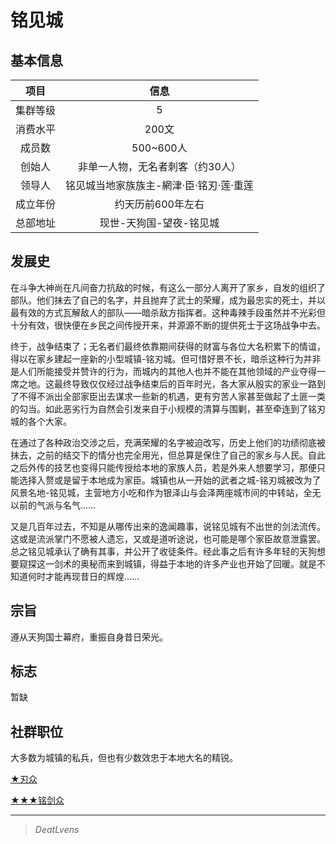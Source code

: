 # 铭见城

## 基本信息

项目|信息
:--:|:--:
集群等级|5
消费水平|200文
成员数|500~600人
创始人|非单一人物，无名者刺客（约30人）
领导人|铭见城当地家族族主-網津·臣·铭刃·莲·重莲
成立年份|约天历前600年左右
总部地址|现世-天狗国-望夜-铭见城

## 发展史

在斗争大神尚在凡间奋力抗敌的时候，有这么一部分人离开了家乡，自发的组织了部队。他们抹去了自己的名字，并且抛弃了武士的荣耀，成为最忠实的死士，并以最有效的方式瓦解敌人的部队——暗杀敌方指挥者。这种毒辣手段虽然并不光彩但十分有效，很快便在乡民之间传授开来，并源源不断的提供死士于这场战争中去。

终于，战争结束了；无名者们最终依靠期间获得的财富与各位大名积累下的情谊，得以在家乡建起一座新的小型城镇-铭刃城。但可惜好景不长，暗杀这种行为并非是人们所能接受并赞许的行为，而城内的其他人也并不能在其他领域的产业夺得一席之地。这最终导致仅仅经过战争结束后的百年时光，各大家从殷实的家业一路到了不得不派出全部家臣出去谋求一些新的机遇，更有穷苦人家甚至做起了土匪一类的勾当。如此恶劣行为自然会引发来自于小规模的清算与围剿，甚至牵连到了铭刃城的各个大家。

在通过了各种政治交涉之后，充满荣耀的名字被迫改写，历史上他们的功绩彻底被抹去，之前的结交下的情分也完全用光，但总算是保住了自己的家乡与人民。自此之后外传的技艺也变得只能传授给本地的家族人员，若是外来人想要学习，那便只能选择入赘或是留于本地成为家臣。城镇也从一开始的武者之城-铭刃城被改为了风景名地-铭见城，主营地方小吃和作为银泽山与会泽两座城市间的中转站，全无以前的气派与名气……

又是几百年过去，不知是从哪传出来的逸闻趣事，说铭见城有不出世的剑法流传。这或是流派掌门不愿被人遗忘，又或是道听途说，也可能是哪个家臣故意泄露罢。总之铭见城承认了确有其事，并公开了收徒条件。经此事之后有许多年轻的天狗想要窥探这一剑术的奥秘而来到城镇，得益于本地的许多产业也开始了回暖。就是不知道何时才能再现昔日的辉煌……


## 宗旨

遵从天狗国士幕府，重振自身昔日荣光。

## 标志

暂缺

## 社群职位

大多数为城镇的私兵，但也有少数效忠于本地大名的精锐。

<a href="..kan-juu/" target="_blank">★刃众</a>

<a href="../mei-kenn-shu" target="_blank">★★★铭剑众</a>

---

> *DeatLvens*